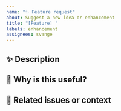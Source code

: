 ```yaml
---
name: "✨ Feature request"
about: Suggest a new idea or enhancement
title: "[Feature] "
labels: enhancement
assignees: svange
---
```


## ✨ Description

## 🚀 Why is this useful?

## 🔗 Related issues or context
